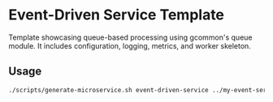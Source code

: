<!-- file: templates/event-driven-service/README.md -->
<!-- version: 1.0.0 -->
<!-- guid: 3d598b40-43c2-4a94-bf85-c1336cae2ac0 -->

# Event-Driven Service Template

Template showcasing queue-based processing using gcommon's queue module.
It includes configuration, logging, metrics, and worker skeleton.

## Usage

```bash
./scripts/generate-microservice.sh event-driven-service ../my-event-service
```
